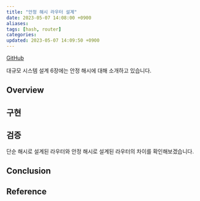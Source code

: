 ```yaml
---
title: "안정 해시 라우터 설계"
date: 2023-05-07 14:08:00 +0900
aliases: 
tags: [hash, router]
categories: 
updated: 2023-05-07 14:09:50 +0900
---
```


[GitHub](https://github.com/songkg7/consistent-hashing-sample)

대규모 시스템 설계 6장에는 안정 해시에 대해 소개하고 있습니다.

## Overview

## 구현

## 검증

단순 해시로 설계된 라우터와 안정 해시로 설계된 라우터의 차이를 확인해보겠습니다.

## Conclusion

## Reference
